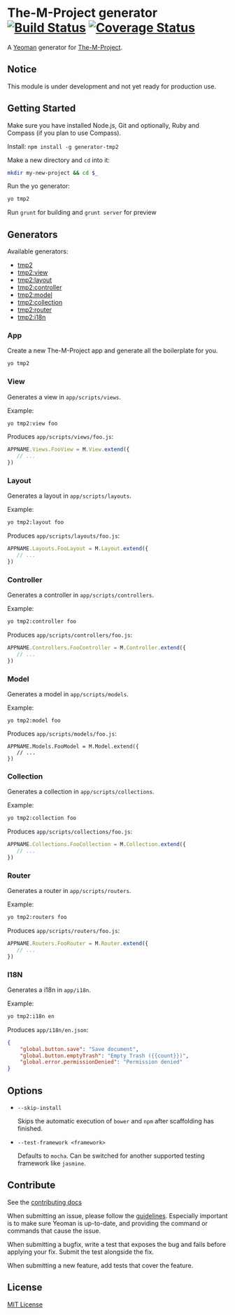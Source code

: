 # The-M-Project generator [![Build Status](https://travis-ci.org/mwaylabs/generator-tmp2.png)](https://travis-ci.org/mwaylabs/generator-tmp2) [![Coverage Status](https://coveralls.io/repos/mwaylabs/generator-tmp2/badge.png?branch=master)](https://coveralls.io/r/mwaylabs/generator-tmp2?branch=master)

A [Yeoman](http://yeoman.io) generator for [The-M-Project](http://the-m-project.org).

## Notice
This module is under development and not yet ready for production use.

## Getting Started

Make sure you have installed Node.js, Git and optionally, Ruby and Compass (if you plan to use Compass).

Install: `npm install -g generator-tmp2`

Make a new directory and `cd` into it:
```bash
mkdir my-new-project && cd $_
```

Run the yo generator:
```bash
yo tmp2
```

Run `grunt` for building and `grunt server` for preview

## Generators

Available generators:

* [tmp2](#app)
* [tmp2:view](#view)
* [tmp2:layout](#layout)
* [tmp2:controller](#controller)
* [tmp2:model](#model)
* [tmp2:collection](#collection)
* [tmp2:router](#router)
* [tmp2:i18n](#i18n)

### App
Create a new The-M-Project app and generate all the boilerplate for you.

```bash
yo tmp2
```

### View

Generates a view in `app/scripts/views`.

Example:
```bash
yo tmp2:view foo
```

Produces `app/scripts/views/foo.js`:

```javascript
APPNAME.Views.FooView = M.View.extend({
   // ...
})
```
### Layout

Generates a layout in `app/scripts/layouts`.

Example:
```bash
yo tmp2:layout foo
```

Produces `app/scripts/layouts/foo.js`:

```javascript
APPNAME.Layouts.FooLayout = M.Layout.extend({
   // ...
})
```

### Controller

Generates a controller in `app/scripts/controllers`.

Example:
```bash
yo tmp2:controller foo
```

Produces `app/scripts/controllers/foo.js`:

```javascript
APPNAME.Controllers.FooController = M.Controller.extend({
   // ...
})
```

### Model

Generates a model in `app/scripts/models`.

Example:
```
yo tmp2:model foo
```

Produces `app/scripts/models/foo.js`:

```
APPNAME.Models.FooModel = M.Model.extend({
   // ...
})
```

### Collection

Generates a collection in `app/scripts/collections`.

Example:
```bash
yo tmp2:collection foo
```

Produces `app/scripts/collections/foo.js`:

```javascript
APPNAME.Collections.FooCollection = M.Collection.extend({
   // ...
})
```

### Router

Generates a router in `app/scripts/routers`.

Example:
```bash
yo tmp2:routers foo
```

Produces `app/scripts/routers/foo.js`:

```javascript
APPNAME.Routers.FooRouter = M.Router.extend({
   // ...
})
```

### I18N

Generates a i18n in `app/i18n`.

Example:
```bash
yo tmp2:i18n en
```

Produces `app/i18n/en.json`:

```json
{
    "global.button.save": "Save document",
    "global.button.emptyTrash": "Empty Trash ({{count}})",
    "global.error.permissionDenied": "Permission denied"
}
```

## Options

* `--skip-install`

  Skips the automatic execution of `bower` and `npm` after scaffolding has finished.

* `--test-framework <framework>`

  Defaults to `mocha`. Can be switched for another supported testing framework like `jasmine`.


## Contribute

See the [contributing docs](https://github.com/yeoman/yeoman/blob/master/contributing.md)

When submitting an issue, please follow the [guidelines](https://github.com/yeoman/yeoman/blob/master/contributing.md#issue-submission). Especially important is to make sure Yeoman is up-to-date, and providing the command or commands that cause the issue.

When submitting a bugfix, write a test that exposes the bug and fails before applying your fix. Submit the test alongside the fix.

When submitting a new feature, add tests that cover the feature.

## License

[MIT License](http://en.wikipedia.org/wiki/MIT_License)
